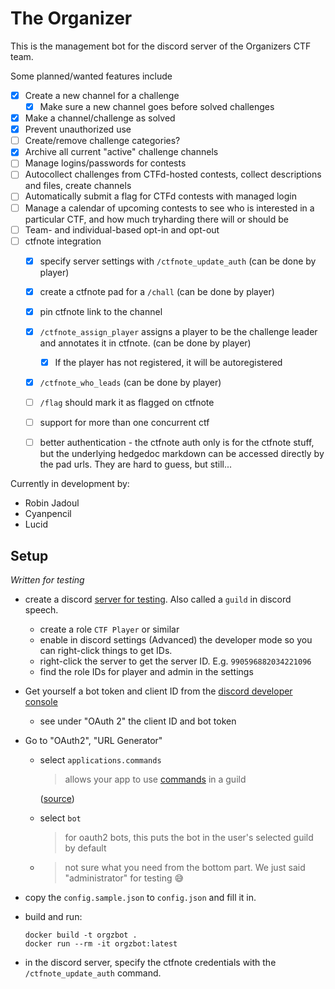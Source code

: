 # The Organizer

This is the management bot for the discord server of the Organizers CTF team.

Some planned/wanted features include
- [X] Create a new channel for a challenge
    - [X] Make sure a new channel goes before solved challenges
- [X] Make a channel/challenge as solved
- [X] Prevent unauthorized use
- [ ] Create/remove challenge categories?
- [X] Archive all current "active" challenge channels
- [ ] Manage logins/passwords for contests
- [ ] Autocollect challenges from CTFd-hosted contests, collect descriptions and files, create channels
- [ ] Automatically submit a flag for CTFd contests with managed login
- [ ] Manage a calendar of upcoming contests to see who is interested in a particular CTF, and how much tryharding there will or should be
- [ ] Team- and individual-based opt-in and opt-out
- [ ] ctfnote integration
    - [x] specify server settings with `/ctfnote_update_auth`  (can be done by player)
    - [x] create a ctfnote pad for a `/chall` (can be done by player)
    - [x] pin ctfnote link to the channel
    - [x] `/ctfnote_assign_player` assigns a player to be the challenge leader and annotates it in ctfnote. (can be done by player)
        - [x] If the player has not registered, it will be autoregistered
    - [x] `/ctfnote_who_leads` (can be done by player)
    - [ ] `/flag` should mark it as flagged on ctfnote
    - [ ] support for more than one concurrent ctf
    - [ ] better authentication - the ctfnote auth only is for the ctfnote stuff, but the underlying hedgedoc markdown can be accessed directly by the pad urls. They are hard to guess, but still...


Currently in development by:
- Robin Jadoul
- Cyanpencil
- Lucid

## Setup

*Written for testing*

* create a discord [server for testing](https://discord.gg/CHAMHZfHFX). Also called a `guild` in discord speech.

  * create a role `CTF Player` or similar
  * enable in discord settings (Advanced) the developer mode so you can right-click things to get IDs.
  * right-click the server to get the server ID. E.g. `990596882034221096`
  * find the role IDs for player and admin in the settings

* Get yourself a bot token and client ID from the [discord developer console](https://discord.com/developers/applications)

  * see under "OAuth 2" the client ID and bot token

* Go to "OAuth2", "URL Generator"

  * select `applications.commands`

    > allows your app to use [commands](https://discord.com/developers/docs/interactions/application-commands) in a guild

    ([source](https://discord.com/developers/docs/topics/oauth2))

  * select `bot`

    > for oauth2 bots, this puts the bot in the user's selected guild by default

  * > not sure what you need from the bottom part. We just said "administrator" for testing :sweat_smile:

* copy the `config.sample.json`  to `config.json` and fill it in.

* build and run:

  ```
  docker build -t orgzbot .
  docker run --rm -it orgzbot:latest
  ```

* in the discord server, specify the ctfnote credentials with the `/ctfnote_update_auth` command.
